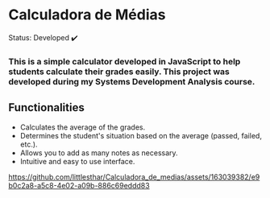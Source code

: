 <h1>Calculadora de Médias</h1>

Status: Developed ✔️

### This is a simple calculator developed in JavaScript to help students calculate their grades easily. This project was developed during my Systems Development Analysis course.

## Functionalities

+ Calculates the average of the grades.
+ Determines the student's situation based on the average (passed, failed, etc.).
+ Allows you to add as many notes as necessary.
+ Intuitive and easy to use interface.

https://github.com/littlesthar/Calculadora_de_medias/assets/163039382/e9b0c2a8-a5c8-4e02-a09b-886c69eddd83



  



